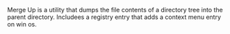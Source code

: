 Merge Up is a utility that dumps the file contents of a directory tree into the parent directory. Includees a registry entry that adds a context menu entry on win os. 
